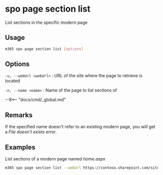 # spo page section list

List sections in the specific modern page

## Usage

```sh
m365 spo page section list [options]
```

## Options

`-u, --webUrl <webUrl>`
: URL of the site where the page to retrieve is located

`-n, --name <name>`
: Name of the page to list sections of

--8<-- "docs/cmd/_global.md"

## Remarks

If the specified name doesn't refer to an existing modern page, you will get a _File doesn't exists_ error.

## Examples

List sections of a modern page named _home.aspx_

```sh
m365 spo page section list --webUrl https://contoso.sharepoint.com/sites/team-a --name home.aspx
```

